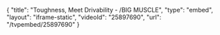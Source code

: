 {
    "title": "Toughness, Meet Drivability - \/BIG MUSCLE",
    "type": "embed",
    "layout": "iframe-static",
    "videoId": "25897690",
    "url": "\/tvpembed\/25897690"
}